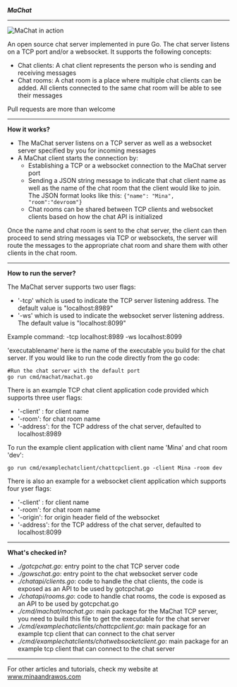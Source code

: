 ***MaChat***

----------
![MaChat in action](https://github.com/minaandrawos/machat/blob/master/machatarch.jpg)

An open source chat server implemented in pure Go.  The chat server listens on a TCP port and/or a websocket. It supports the following concepts:

 - Chat clients: A chat client represents the person who is sending and receiving messages
 - Chat rooms: A chat room is a place where multiple chat clients can be added. All clients connected to the same chat room will be able to see their messages

Pull requests are more than welcome

----------


**How it works?**

 - The MaChat server listens on a TCP server as well as a websocket server specified by you for
   incoming messages
 - A MaChat client starts the connection by:
	 -  Establishing a TCP or a websocket connection to the MaChat server port
	 -  Sending a JSON string message to indicate that chat client name as well as the name of the chat room that the client would like to join. The JSON format looks like this:
	 `{"name": "Mina", "room":"devroom"}`
     - Chat rooms can be shared between TCP clients and websocket clients based on how the chat API is initialized
	 
Once the name and chat room is sent to the chat server, the client can then proceed to send string messages via TCP or websockets,  the server will route the messages to the appropriate chat room and share them with other clients in the chat room. 


----------


**How to run the server?**

The MaChat server supports two user flags:
 - '-tcp' which is used to indicate the TCP server listening address. The default value is "localhost:8989"
 - '-ws' which is used to indicate the websocket server listening address. The default value is "localhost:8099"

Example command:
    <executablename> -tcp localhost:8989 -ws localhost:8099

'executablename' here is the name of the executable you build for the chat server. If you would like to run the code directly from the go code:

    #Run the chat server with the default port
    go run cmd/machat/machat.go
  
  There is an example TCP chat client application code provided which supports three user flags:
  

 - '-client' : for client name
 - '-room': for chat room name
 - '-address': for the TCP address of the chat server,  defaulted to localhost:8989

To run the example client application with client name 'Mina' and chat room 'dev':

    go run cmd/examplechatclient/chattcpclient.go -client Mina -room dev

  There is also an example for a websocket client application which supports four yser flags:
 - '-client' : for client name
 - '-room': for chat room name
 - '-origin': for origin header field of the websocket 
 - '-address': for the TCP address of the chat server,  defaulted to localhost:8099  


----------


**What's checked in?**

 - *./gotcpchat.go*: entry point to the chat TCP server code
 - *./gowschat.go*: entry point to the chat websocket server code
 - *./chatapi/clients.go*: code to handle the chat clients, the code is exposed as an API to be used by gotcpchat.go
 - .*/chatapi/rooms.go*: code to handle chat rooms, the code is  exposed as an API to be used by gotcpchat.go
 - *./cmd/machat/machat.go*: main package for the MaChat TCP server, you need to build this file to get the executable for the chat server
 - *./cmd/examplechatclients/chattcpclient.go*: main package for an example tcp client that can connect to the chat server
 - *./cmd/examplechatclients/chatwebsocketclient.go*: main package for an example tcp client that can connect to the chat server

 ----------
 
 For other articles and tutorials, check my website at www.minaandrawos.com
